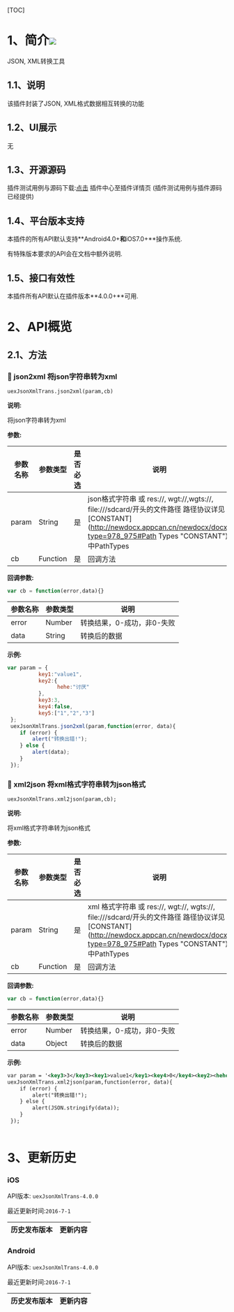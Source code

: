 [TOC]
# 1、简介[![](http://appcan-download.oss-cn-beijing.aliyuncs.com/%E5%85%AC%E6%B5%8B%2Fgf.png)]()
JSON, XML转换工具

## 1.1、说明
该插件封装了JSON, XML格式数据相互转换的功能

## 1.2、UI展示
无
## 1.3、开源源码
插件测试用例与源码下载:[点击](xxxx ) 插件中心至插件详情页 (插件测试用例与插件源码已经提供)
## 1.4、平台版本支持

本插件的所有API默认支持**Android4.0+**和**iOS7.0+**操作系统.

有特殊版本要求的API会在文档中额外说明.

## 1.5、接口有效性

本插件所有API默认在插件版本**4.0.0+**可用.
# 2、API概览

## 2.1、方法

### 🍭 json2xml 将json字符串转为xml

`uexJsonXmlTrans.json2xml(param,cb)`

**说明:**

将json字符串转为xml

**参数:**

| 参数名称  | 参数类型     | 是否必选 | 说明                                       |
| ----- | -------- | ---- | ---------------------------------------- |
| param | String   | 是    | json格式字符串 或 res://, wgt://,wgts://, file:///sdcard/开头的文件路径 路径协议详见[CONSTANT](http://newdocx.appcan.cn/newdocx/docx?type=978_975#Path Types "CONSTANT")中PathTypes |
| cb    | Function | 是    | 回调方法                                     |

**回调参数:**

```javascript
var cb = function(error,data){}
```

| 参数名称  | 参数类型   | 说明              |
| ----- | ------ | --------------- |
| error | Number | 转换结果，0-成功，非0-失败 |
| data  | String | 转换后的数据          |

**示例:**

```javascript
var param = {
          key1:"value1",
          key2:{
                hehe:"讨厌"
          },
          key3:3,
          key4:false,
          key5:["1","2","3"]
 };
 uexJsonXmlTrans.json2xml(param,function(error, data){
    if (error) {
        alert("转换出错!");
    } else {
        alert(data);
    }
 });         
```
### 🍭 xml2json 将xml格式字符串转为json格式

`uexJsonXmlTrans.xml2json(param,cb);`

**说明:**

将xml格式字符串转为json格式

**参数:**

| 参数名称  | 参数类型     | 是否必选 | 说明                                       |
| ----- | -------- | ---- | ---------------------------------------- |
| param | String   | 是    | xml 格式字符串 或 res://, wgt://, wgts://, file:///sdcard/开头的文件路径 路径协议详见[CONSTANT](http://newdocx.appcan.cn/newdocx/docx?type=978_975#Path Types "CONSTANT")中PathTypes |
| cb    | Function | 是    | 回调方法                                     |

**回调参数:**

```javascript
var cb = function(error,data){}
```

| 参数名称  | 参数类型   | 说明              |
| ----- | ------ | --------------- |
| error | Number | 转换结果，0-成功，非0-失败 |
| data  | Object | 转换后的数据          |

**示例:**

```xml
var param = '<key3>3</key3><key1>value1</key1><key4>0</key4><key2><hehe>讨厌</hehe></key2><key5>1</key5><key5>2</key5><key5>3</key5>';
uexJsonXmlTrans.xml2json(param,function(error, data){
    if (error) {
        alert("转换出错!");
    } else {
        alert(JSON.stringify(data));
    }
 });        
            
```


# 3、更新历史

### iOS

API版本: `uexJsonXmlTrans-4.0.0`

最近更新时间:`2016-7-1`

| 历史发布版本 | 更新内容 |
| ----- | ----- |

### Android

API版本: `uexJsonXmlTrans-4.0.0`

最近更新时间:`2016-7-1`

| 历史发布版本 | 更新内容 |
| ----- | ----- |
